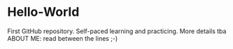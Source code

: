 # Hello-World
First GitHub repository. Self-paced learning and practicing. More details tba
ABOUT ME: read between the lines ;-) 
